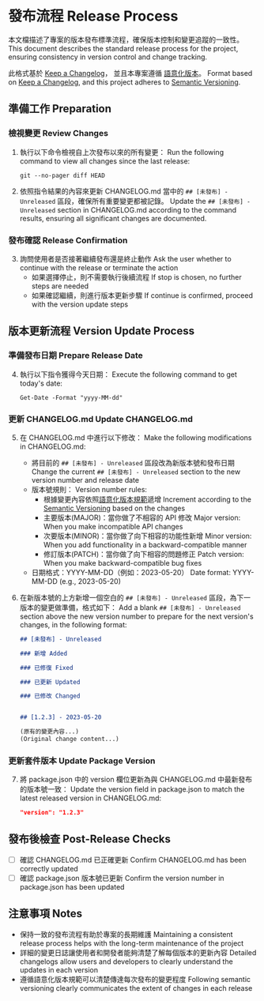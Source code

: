 # 發布流程 Release Process

本文檔描述了專案的版本發布標準流程，確保版本控制和變更追蹤的一致性。
This document describes the standard release process for the project, ensuring consistency in version control and change tracking.

此格式基於 [Keep a Changelog](https://keepachangelog.com/zh-TW/1.0.0/)，
並且本專案遵循 [語意化版本](https://semver.org/lang/zh-TW/)。
Format based on [Keep a Changelog](https://keepachangelog.com/en/1.0.0/),
and this project adheres to [Semantic Versioning](https://semver.org/spec/v2.0.0.html).

## 準備工作 Preparation

### 檢視變更 Review Changes

1. 執行以下命令檢視自上次發布以來的所有變更：
   Run the following command to view all changes since the last release:

   ```
   git --no-pager diff HEAD
   ```

2. 依照指令結果的內容來更新 CHANGELOG.md 當中的 `## [未發布] - Unreleased` 區段，確保所有重要變更都被記錄。
   Update the `## [未發布] - Unreleased` section in CHANGELOG.md according to the command results, ensuring all significant changes are documented.

### 發布確認 Release Confirmation

3. 詢問使用者是否接著繼續發布還是終止動作
   Ask the user whether to continue with the release or terminate the action
   - 如果選擇停止，則不需要執行後續流程
     If stop is chosen, no further steps are needed
   - 如果確認繼續，則進行版本更新步驟
     If continue is confirmed, proceed with the version update steps

## 版本更新流程 Version Update Process

### 準備發布日期 Prepare Release Date

4. 執行以下指令獲得今天日期：
   Execute the following command to get today's date:

   ```
   Get-Date -Format "yyyy-MM-dd"
   ```

### 更新 CHANGELOG.md Update CHANGELOG.md

5. 在 CHANGELOG.md 中進行以下修改：
   Make the following modifications in CHANGELOG.md:
   - 將目前的 `## [未發布] - Unreleased` 區段改為新版本號和發布日期
     Change the current `## [未發布] - Unreleased` section to the new version number and release date
   - 版本號規則：
     Version number rules:
     - 根據變更內容依照[語意化版本規範](https://semver.org/lang/zh-TW/)遞增
       Increment according to the [Semantic Versioning](https://semver.org/spec/v2.0.0.html) based on the changes
     - 主要版本(MAJOR)：當你做了不相容的 API 修改
       Major version: When you make incompatible API changes
     - 次要版本(MINOR)：當你做了向下相容的功能性新增
       Minor version: When you add functionality in a backward-compatible manner
     - 修訂版本(PATCH)：當你做了向下相容的問題修正
       Patch version: When you make backward-compatible bug fixes
   - 日期格式：YYYY-MM-DD（例如：2023-05-20）
     Date format: YYYY-MM-DD (e.g., 2023-05-20)

6. 在新版本號的上方新增一個空白的 `## [未發布] - Unreleased` 區段，為下一版本的變更做準備，格式如下：
   Add a blank `## [未發布] - Unreleased` section above the new version number to prepare for the next version's changes, in the following format:

   ```markdown
   ## [未發布] - Unreleased

   ### 新增 Added

   ### 已修復 Fixed

   ### 已更新 Updated

   ### 已修改 Changed


   ## [1.2.3] - 2023-05-20
   
   (原有的變更內容...)
   (Original change content...)
   ```

### 更新套件版本 Update Package Version

7. 將 package.json 中的 version 欄位更新為與 CHANGELOG.md 中最新發布的版本號一致：
   Update the version field in package.json to match the latest released version in CHANGELOG.md:

   ```json
   "version": "1.2.3"
   ```

## 發布後檢查 Post-Release Checks

- [ ] 確認 CHANGELOG.md 已正確更新
      Confirm CHANGELOG.md has been correctly updated
- [ ] 確認 package.json 版本號已更新
      Confirm the version number in package.json has been updated

## 注意事項 Notes

- 保持一致的發布流程有助於專案的長期維護
  Maintaining a consistent release process helps with the long-term maintenance of the project
- 詳細的變更日誌讓使用者和開發者能夠清楚了解每個版本的更新內容
  Detailed changelogs allow users and developers to clearly understand the updates in each version
- 遵循語意化版本規範可以清楚傳達每次發布的變更程度
  Following semantic versioning clearly communicates the extent of changes in each release
